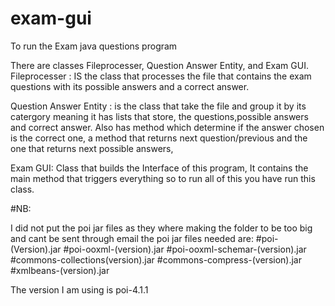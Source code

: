 # exam-gui
To run the Exam java questions program

There are classes Fileprocesser, Question Answer Entity, and Exam GUI.
Fileprocesser : IS the class that processes the file that contains the exam questions with its possible answers and a correct answer.

Question Answer Entity : is the class that take the file and group it by its catergory meaning it has lists that store, the questions,possible answers
and correct answer. 
Also has method which determine if the answer chosen is the correct one, a method that returns next question/previous and the one that returns next possible answers,

Exam GUI: Class that builds the Interface of this program, It contains the main method that triggers everything so to run all of this you have run this class.

#NB:

I did not put the poi jar files as they where making the folder to be too big and cant be sent through email
the poi jar files needed are:
	#poi-(Version).jar
	#poi-ooxml-(version).jar
	#poi-ooxml-schemar-(version).jar
	#commons-collections(version).jar
	#commons-compress-(version).jar
	#xmlbeans-(version).jar

The version I am using is poi-4.1.1
